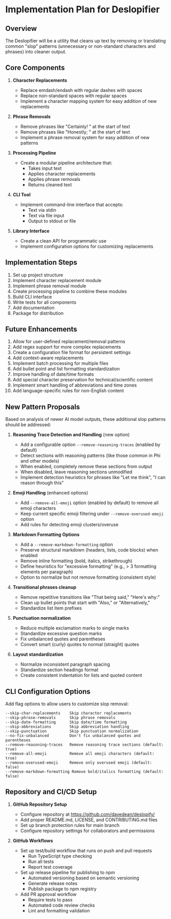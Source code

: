 # Implementation Plan for Deslopifier

## Overview
The Deslopifier will be a utility that cleans up text by removing or translating common "slop" patterns (unnecessary or non-standard characters and phrases) into cleaner output.

## Core Components

1. **Character Replacements**
   - Replace emdash/endash with regular dashes with spaces
   - Replace non-standard spaces with regular spaces
   - Implement a character mapping system for easy addition of new replacements

2. **Phrase Removals**
   - Remove phrases like "Certainly! " at the start of text
   - Remove phrases like "Honestly; " at the start of text
   - Implement a phrase removal system for easy addition of new patterns

3. **Processing Pipeline**
   - Create a modular pipeline architecture that:
     - Takes input text
     - Applies character replacements
     - Applies phrase removals
     - Returns cleaned text

4. **CLI Tool**
   - Implement command-line interface that accepts:
     - Text via stdin
     - Text via file input
     - Output to stdout or file

5. **Library Interface**
   - Create a clean API for programmatic use
   - Implement configuration options for customizing replacements

## Implementation Steps

1. Set up project structure
2. Implement character replacement module
3. Implement phrase removal module
4. Create processing pipeline to combine these modules
5. Build CLI interface
6. Write tests for all components
7. Add documentation
8. Package for distribution

## Future Enhancements

1. Allow for user-defined replacement/removal patterns
2. Add regex support for more complex replacements
3. Create a configuration file format for persistent settings
4. Add context-aware replacements
5. Implement batch processing for multiple files
6. Add bullet point and list formatting standardization
7. Improve handling of date/time formats
8. Add special character preservation for technical/scientific content
9. Implement smart handling of abbreviations and time zones
10. Add language-specific rules for non-English content

## New Pattern Proposals

Based on analysis of newer AI model outputs, these additional slop patterns should be addressed:

1. **Reasoning Trace Detection and Handling** (new option)
   - Add a configurable option `--remove-reasoning-traces` (enabled by default)
   - Detect sections with reasoning patterns (like those common in Phi and other models)
   - When enabled, completely remove these sections from output
   - When disabled, leave reasoning sections unmodified
   - Implement detection heuristics for phrases like "Let me think", "I can reason through this"

2. **Emoji Handling** (enhanced options)
   - Add `--remove-all-emoji` option (enabled by default) to remove all emoji characters
   - Keep current specific emoji filtering under `--remove-overused-emoji` option
   - Add rules for detecting emoji clusters/overuse

3. **Markdown Formatting Options**
   - Add a `--remove-markdown-formatting` option
   - Preserve structural markdown (headers, lists, code blocks) when enabled
   - Remove inline formatting (bold, italics, strikethrough)
   - Define heuristics for "excessive formatting" (e.g., > 3 formatting elements per paragraph)
   - Option to normalize but not remove formatting (consistent style)

4. **Transitional phrases cleanup**
   - Remove repetitive transitions like "That being said," "Here's why:"
   - Clean up bullet points that start with "Also," or "Alternatively,"
   - Standardize list item prefixes

5. **Punctuation normalization**
   - Reduce multiple exclamation marks to single marks
   - Standardize excessive question marks
   - Fix unbalanced quotes and parentheses
   - Convert smart (curly) quotes to normal (straight) quotes

6. **Layout standardization**
   - Normalize inconsistent paragraph spacing
   - Standardize section headings format
   - Create consistent indentation for lists and quoted content

## CLI Configuration Options

Add flag options to allow users to customize slop removal:

```
--skip-char-replacements    Skip character replacements
--skip-phrase-removals      Skip phrase removals
--skip-date-formatting      Skip date/time formatting
--skip-abbreviations        Skip abbreviation handling
--skip-punctuation          Skip punctuation normalization
--no-fix-unbalanced         Don't fix unbalanced quotes and parentheses
--remove-reasoning-traces   Remove reasoning trace sections (default: true)
--remove-all-emoji          Remove all emoji characters (default: true)  
--remove-overused-emoji     Remove only overused emoji (default: false)
--remove-markdown-formatting Remove bold/italics formatting (default: false)
```

## Repository and CI/CD Setup

1. **GitHub Repository Setup**
   - Configure repository at https://github.com/davedean/deslopify/
   - Add proper README.md, LICENSE, and CONTRIBUTING.md files
   - Set up branch protection rules for main branch
   - Configure repository settings for collaborators and permissions

2. **GitHub Workflows**
   - Set up test/build workflow that runs on push and pull requests
     - Run TypeScript type checking
     - Run all tests
     - Report test coverage
   - Set up release pipeline for publishing to npm
     - Automated versioning based on semantic versioning
     - Generate release notes
     - Publish package to npm registry
   - Add PR approval workflow
     - Require tests to pass
     - Automated code review checks
     - Lint and formatting validation